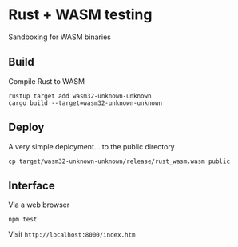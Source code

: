 # Rust + WASM testing
Sandboxing for WASM binaries

## Build
Compile Rust to WASM
```
rustup target add wasm32-unknown-unknown
cargo build --target=wasm32-unknown-unknown
```

## Deploy
A very simple deployment... to the public directory
```
cp target/wasm32-unknown-unknown/release/rust_wasm.wasm public
```

## Interface
Via a web browser
```
npm test
```
Visit `http://localhost:8000/index.htm`